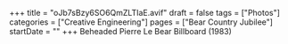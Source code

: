 +++
title = "oJb7sBzy6SO6QmZLTIaE.avif"
draft = false
tags = ["Photos"]
categories = ["Creative Engineering"]
pages = ["Bear Country Jubilee"]
startDate = ""
+++
Beheaded Pierre Le Bear Billboard (1983)
